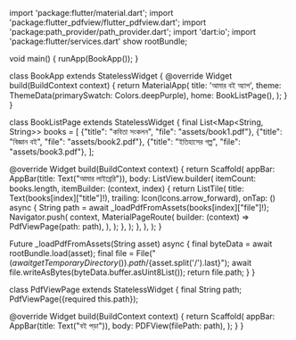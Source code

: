 
import 'package:flutter/material.dart';
import 'package:flutter_pdfview/flutter_pdfview.dart';
import 'package:path_provider/path_provider.dart';
import 'dart:io';
import 'package:flutter/services.dart' show rootBundle;

void main() {
  runApp(BookApp());
}

class BookApp extends StatelessWidget {
  @override
  Widget build(BuildContext context) {
    return MaterialApp(
      title: 'আমার বই অ্যাপ',
      theme: ThemeData(primarySwatch: Colors.deepPurple),
      home: BookListPage(),
    );
  }
}

class BookListPage extends StatelessWidget {
  final List<Map<String, String>> books = [
    {"title": "কবিতা সংকলন", "file": "assets/book1.pdf"},
    {"title": "বিজ্ঞান বই", "file": "assets/book2.pdf"},
    {"title": "ইতিহাসের গল্প", "file": "assets/book3.pdf"},
  ];

  @override
  Widget build(BuildContext context) {
    return Scaffold(
      appBar: AppBar(title: Text("আমার লাইব্রেরি")),
      body: ListView.builder(
        itemCount: books.length,
        itemBuilder: (context, index) {
          return ListTile(
            title: Text(books[index]["title"]!),
            trailing: Icon(Icons.arrow_forward),
            onTap: () async {
              String path = await _loadPdfFromAssets(books[index]["file"]!);
              Navigator.push(
                context,
                MaterialPageRoute(
                  builder: (context) => PdfViewPage(path: path),
                ),
              );
            },
          );
        },
      ),
    );
  }

  Future<String> _loadPdfFromAssets(String asset) async {
    final byteData = await rootBundle.load(asset);
    final file = File("${(await getTemporaryDirectory()).path}/${asset.split('/').last}");
    await file.writeAsBytes(byteData.buffer.asUint8List());
    return file.path;
  }
}

class PdfViewPage extends StatelessWidget {
  final String path;
  PdfViewPage({required this.path});

  @override
  Widget build(BuildContext context) {
    return Scaffold(
      appBar: AppBar(title: Text("বই পড়া")),
      body: PDFView(filePath: path),
    );
  }
}
